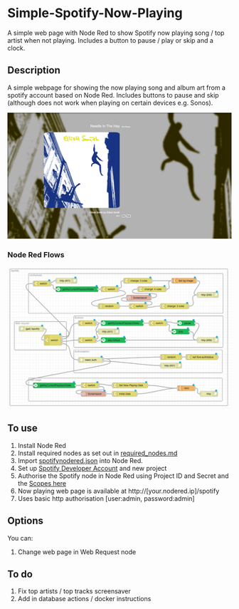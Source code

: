 # Simple-Spotify-Now-Playing
A simple web page with Node Red to show Spotify now playing song / top artist when not playing. 
Includes a button to pause / play or skip and a clock.

## Description
A simple webpage for showing the now playing song and album art from a spotify account based on Node Red. Includes buttons to pause and skip (although does not work when playing on certain devices e.g. Sonos).

![example page](https://github.com/mwinterstorm/Simple-Spotify-Now-Playing/blob/main/Readme%20images/page.png)

### Node Red Flows
![Node Red Flows](https://github.com/mwinterstorm/Simple-Spotify-Now-Playing/blob/main/Readme%20images/flows.png)

## To use
1. Install Node Red
2. Install required nodes as set out in [required_nodes.md](https://github.com/mwinterstorm/Simple-Spotify-Now-Playing/blob/main/required_nodes.md)
3. Import [spotifynodered.json](https://github.com/mwinterstorm/Simple-Spotify-Now-Playing/blob/main/spotifynodered.json) into Node Red.
4. Set up [Spotify Developer Account](https://developer.spotify.com/dashboard/) and new project 
5. Authorise the Spotify node in Node Red using Project ID and Secret and the [Scopes here](spotify_scopes.md)
6. Now playing web page is available at http://[your.nodered.ip]/spotify
7. Uses basic http authorisation [user:admin, password:admin]

## Options
You can:
1. Change web page in Web Request node

## To do
1. Fix top artists / top tracks screensaver
2. Add in database actions / docker instructions
